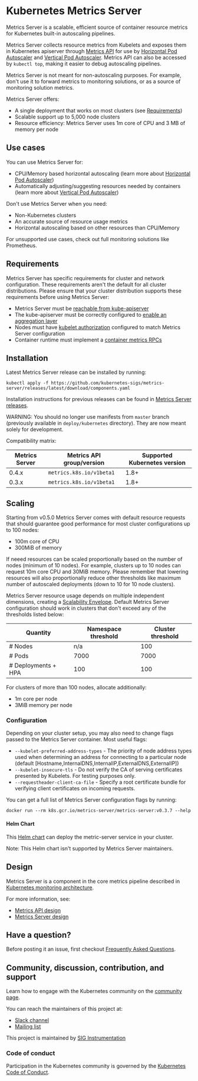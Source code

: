 # Kubernetes Metrics Server

Metrics Server is a scalable, efficient source of container resource metrics for Kubernetes
built-in autoscaling pipelines.

Metrics Server collects resource metrics from Kubelets and exposes them in Kubernetes apiserver through [Metrics API] 
for use by [Horizontal Pod Autoscaler] and [Vertical Pod Autoscaler]. Metrics API can also be accessed by `kubectl top`,
making it easier to debug autoscaling pipelines.

Metrics Server is not meant for non-autoscaling purposes. For example, don't use it to forward metrics to monitoring solutions, or as a source of monitoring solution metrics.

Metrics Server offers:
- A single deployment that works on most clusters (see [Requirements](#requirements))
- Scalable support up to 5,000 node clusters
- Resource efficiency: Metrics Server uses 1m core of CPU and 3 MB of memory per node

## Use cases

You can use Metrics Server for:
- CPU/Memory based horizontal autoscaling (learn more about [Horizontal Pod Autoscaler])
- Automatically adjusting/suggesting resources needed by containers (learn more about [Vertical Pod Autoscaler])

Don't use Metrics Server when you need:
- Non-Kubernetes clusters
- An accurate source of resource usage metrics
- Horizontal autoscaling based on other resources than CPU/Memory

For unsupported use cases, check out full monitoring solutions like Prometheus.

## Requirements

Metrics Server has specific requirements for cluster and network configuration. These requirements aren't the default for all cluster
distributions. Please ensure that your cluster distribution supports these requirements before using Metrics Server:
- Metrics Server must be [reachable from kube-apiserver]
- The kube-apiserver must be correctly configured to [enable an aggregation layer]
- Nodes must have [kubelet authorization] configured to match Metrics Server configuration
- Container runtime must implement a [container metrics RPCs]

## Installation

Latest Metrics Server release can be installed by running:

```shell
kubectl apply -f https://github.com/kubernetes-sigs/metrics-server/releases/latest/download/components.yaml
```

Installation instructions for previous releases can be found in [Metrics Server releases].

WARNING: You should no longer use manifests from `master` branch (previously available in `deploy/kubernetes` directory).
They are now meant solely for development.

Compatibility matrix:

Metrics Server | Metrics API group/version | Supported Kubernetes version
---------------|---------------------------|-----------------------------
0.4.x          | `metrics.k8s.io/v1beta1`  | 1.8+
0.3.x          | `metrics.k8s.io/v1beta1`  | 1.8+

## Scaling

Starting from v0.5.0 Metrics Server comes with default resource requests that should guarantee good performance for most cluster configurations up to 100 nodes:

* 100m core of CPU
* 300MiB of memory

If neeed resources can be scaled proportionally based on the number of nodes (minimum of 10 nodes).
For example, clusters up to 10 nodes can request 10m core CPU and 30MiB memory.
Please remember that lowering resources will also proportionally reduce other thresholds like maximum number of autoscaled deployments (down to 10 for 10 node clusters).

Metrics Server resource usage depends on multiple independent dimensions, creating a [Scalability Envelope].
Default Metrics Server configuration should work in clusters that don't exceed any of the thresholds listed below:

[Scalability Envelope]: https://github.com/kubernetes/community/blob/master/sig-scalability/configs-and-limits/thresholds.md

Quantity            | Namespace threshold | Cluster threshold
--------------------|---------------------|------------------
# Nodes             | n/a                 | 100
# Pods              | 7000                | 7000
# Deployments + HPA | 100                 | 100

For clusters of more than 100 nodes, allocate additionally:
* 1m core per node
* 3MiB memory per node

### Configuration 

Depending on your cluster setup, you may also need to change flags passed to the Metrics Server container.
Most useful flags:
- `--kubelet-preferred-address-types` - The priority of node address types used when determining an address for connecting to a particular node (default [Hostname,InternalDNS,InternalIP,ExternalDNS,ExternalIP])
- `--kubelet-insecure-tls` - Do not verify the CA of serving certificates presented by Kubelets. For testing purposes only.
- `--requestheader-client-ca-file` - Specify a root certificate bundle for verifying client certificates on incoming requests.

You can get a full list of Metrics Server configuration flags by running:

```shell
docker run --rm k8s.gcr.io/metrics-server/metrics-server:v0.3.7 --help
```

#### Helm Chart

This [Helm chart](https://github.com/helm/charts/tree/master/stable/metrics-server) can deploy the metric-server service in your cluster.

Note: This Helm chart isn't supported by Metrics Server maintainers.

## Design

Metrics Server is a component in the core metrics pipeline described in [Kubernetes monitoring architecture].

For more information, see:
- [Metrics API design]
- [Metrics Server design]

## Have a question?

Before posting it an issue, first checkout [Frequently Asked Questions].

## Community, discussion, contribution, and support

Learn how to engage with the Kubernetes community on the [community page].

You can reach the maintainers of this project at:

- [Slack channel]
- [Mailing list]

This project is maintained by [SIG Instrumentation]

### Code of conduct

Participation in the Kubernetes community is governed by the [Kubernetes Code of Conduct].

[Kubernetes monitoring architecture]: https://github.com/kubernetes/community/blob/master/contributors/design-proposals/instrumentation/monitoring_architecture.md
[Metrics API]: https://github.com/kubernetes/metrics
[Metrics API design]: https://github.com/kubernetes/community/blob/master/contributors/design-proposals/instrumentation/resource-metrics-api.md
[Metrics Server design]: https://github.com/kubernetes/community/blob/master/contributors/design-proposals/instrumentation/metrics-server.md
[reachable from kube-apiserver]: https://kubernetes.io/docs/concepts/architecture/master-node-communication/#master-to-cluster
[enable an aggregation layer]: https://kubernetes.io/docs/tasks/access-kubernetes-api/configure-aggregation-layer/
[kubelet authorization]: https://kubernetes.io/docs/reference/command-line-tools-reference/kubelet-authentication-authorization/
[container metrics RPCs]:https://github.com/kubernetes/community/blob/master/contributors/devel/sig-node/cri-container-stats.md
[SIG Instrumentation]: https://github.com/kubernetes/community/tree/master/sig-instrumentation
[Slack channel]: https://kubernetes.slack.com/messages/sig-instrumentation
[Mailing list]: https://groups.google.com/forum/#!forum/kubernetes-sig-instrumentation
[Kubernetes Code of Conduct]: code-of-conduct.md
[community page]: http://kubernetes.io/community/
[Horizontal Pod Autoscaler]: https://kubernetes.io/docs/tasks/run-application/horizontal-pod-autoscale/
[Vertical Pod Autoscaler]: https://github.com/kubernetes/autoscaler/tree/master/vertical-pod-autoscaler
[Frequently Asked Questions]: FAQ.md
[Metrics Server releases]: https://github.com/kubernetes-sigs/metrics-server/releases
